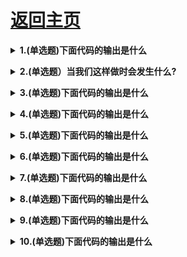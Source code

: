 # [返回主页](https://github.com/yisainan/web-interview/blob/master/README.md)

<b><details><summary>1.(单选题)下面代码的输出是什么 </summary></b>

```js
let a = 3;
let b = new Number(3) 
let c = 3;

console.log(a == b); 
console.log(a === b); 
console.log(b === c);
```

```
A：true false true
B: false false true
C: true false false
D: false true true
```

答案：C

解析：

new Number ()是一个内置的函数构造函数。虽然它看起来像一个数字，但它并 不是一个真正的 数 字 ： 它 有 一堆额外的功能，是一个对象。

当我们使用 == 运算符时，它只检查它是否具有相同的值。他们都有3的值，所以返回true

译者注：==会引发隐式类型转换，右侧的对象类型会自动转换为Number类型

然而，当我们使用 === 操作符是，类型和值都需要相等，Number()不是一个数字，是对象类型。两者都返回false

</details>

<b><details><summary>2.(单选题）当我们这样做时会发生什么? </summary></b>

```js
function bark() {
    console.log('Woof!');
}
bark.animal - 'dog';
```

```
A：Nothing, this is totally fine!
B: SyntaxError. You cannot add properties to a function this way.
C: undefined
D: ReferenceError
```

答案：A

解析：

这在JavaScript中是可能的，因为函数也是对象！（ 原始类型之外的所有东西都是对象）

函数是一种特殊类型的对象。您自己编写的代码并不是实际的函数。该函数是具有属性的对象，此属性是可调用的。

</details>

<b><details><summary>3.(单选题)下面代码的输出是什么 </summary></b>

```js
String.prototype.giveLydiaPizza = ( ) = > {  
    return 'Just give Lydia pizza already!';
};

const name = 'Lydia'; 
name.giveLydiaPizza();
```

```
A："Just give Lydia pizza already!"
B: TypeError: not a function
C: SyntaxError 
D: undefined
```

答案：A

解析：

String是一个内置的构造函数，我们可以为它添加属性。我刚给它的原型添加了一t方法。原始类型的字符串自动转换为字符串对象，由字符串原型函数生成。因此，所有字符串（字符串对象）都可以访问该方法！

当使用基本类型的字符串调用giveLydiaPizza时，实际上发生了下面的过程：

* 创 建 一 个String的包装类型实例 
* 在 实 例 上 调 用substring方法 
* 销毁实例

</details>

<b><details><summary>4.(单选题)下面代码的输出是什么 </summary></b>

```js
const { name: myName } = { name:'Lydia'}

console.log(name)
```

```
A："Lydia" 
B: "myName" 
C: undefined 
D: ReferenceError
```

答案：D

解析：

当我们从右侧的对象解构属性name时，我们将其值Lydia分配给名为myName的变量。

使用{name: myName}，我们是在告诉JavaScript我们要创建一个名为myName的新变量，并且其值是右侧对象的name属性的值。

当我们尝试打印name，一个未定义的变量时，就会引发 ReferenceError

</details>

<b><details><summary>5.(单选题)下面代码的输出是什么 </summary></b>

```js
const name = 'Lydia'

console.log(name())
```

```
A：SyntaxError 
B: ReferenceError 
C: TypeError 
D: undefined
```

答案：C

解析：

变量name保存字符串的值，该字符串不是函数，因此无法调用。

当值不是预期类型时，到抛出TypeErrors。JavaScript期望name是一个函数，因为我们试图调用它。但它是一个字符串，因此抛出TypeError : name is not a function

当你编写了一些非有效的JavaScript时，会拋出语法错误，例如当你把return这个词写成retrun时。当Script无法找到您尝试访问的值的引用时，抛出ReferenceErrors

</details>

<b><details><summary>6.(单选题)下面代码的输出是什么 </summary></b>

```js
var status = '🐰'
setTimeout(() => { 
    const status = '🐎'
    const data = { 
        status: '🐍'
        getStatus() {
            return this.status
        }
    }
    console.log(data.getStatus()) 
    console.log(data.getStatus.call(this)) 
}, 0)
```

```
A：'🐍' and '🐎'
B: '🐍' and '🐰'
C: '🐎' and '🐰'
D: '🐰' and '🐰'
```

答案：B

解析：

</details>

<b><details><summary>7.(单选题)下面代码的输出是什么 </summary></b>

```js
```

```
A：
B:
C:
D:
```

答案：

解析：

</details>

<b><details><summary>8.(单选题)下面代码的输出是什么 </summary></b>

```js
```

```
A：
B:
C:
D:
```

答案：

解析：

</details>

<b><details><summary>9.(单选题)下面代码的输出是什么 </summary></b>

```js
```

```
A：
B:
C:
D:
```

答案：

解析：

</details>

<b><details><summary>10.(单选题)下面代码的输出是什么 </summary></b>

```js
```

```
A：
B:
C:
D:
```

答案：

解析：

</details>